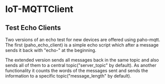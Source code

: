 # IoT-MQTTClient

## Test Echo Clients
Two versions of an echo test for new devices are offered using paho-mqtt. The first (paho_echo_client) is a simple echo script which after a message sends it back with "echo-" at the beginning.

The extended version sends all messages back in the same topic and also sends all of them to a central topic("server_topic" by default). 
As another functionality it counts the words of the messages sent and sends the information to a specific topic("message_length" by default).
